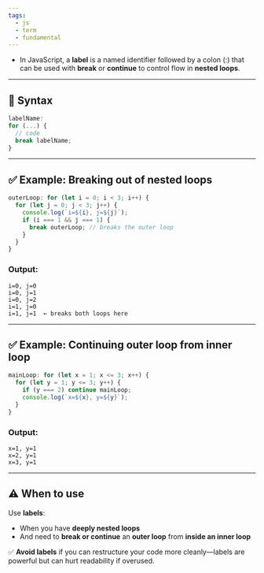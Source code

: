 ```yaml
---
tags:
  - js
  - term
  - fundamental
---
```


- In JavaScript, a **label** is a named identifier followed by a colon (:) that can be used with **break** or **continue** to control flow in **nested loops**.

---

## **🔖 Syntax**

```js
labelName: 
for (...) {
  // code
  break labelName;
}
```

---

## **✅ Example: Breaking out of nested loops**

```js
outerLoop: for (let i = 0; i < 3; i++) {
  for (let j = 0; j < 3; j++) {
    console.log(`i=${i}, j=${j}`);
    if (i === 1 && j === 1) {
      break outerLoop; // breaks the outer loop
    }
  }
}
```

### **Output:**

```
i=0, j=0
i=0, j=1
i=0, j=2
i=1, j=0
i=1, j=1  ← breaks both loops here
```

---

## **✅ Example: Continuing outer loop from inner loop**

```js
mainLoop: for (let x = 1; x <= 3; x++) {
  for (let y = 1; y <= 3; y++) {
    if (y === 2) continue mainLoop;
    console.log(`x=${x}, y=${y}`);
  }
}
```

### **Output:**

```
x=1, y=1
x=2, y=1
x=3, y=1
```

---

## **⚠️ When to use**


Use **labels**:

- When you have **deeply nested loops**
- And need to **break or continue** an **outer loop** from **inside an inner loop**


✅ **Avoid labels** if you can restructure your code more cleanly—labels are powerful but can hurt readability if overused.